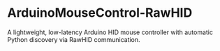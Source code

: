 # ArduinoMouseControl-RawHID
A lightweight, low-latency Arduino HID mouse controller with automatic Python discovery via RawHID communication.
